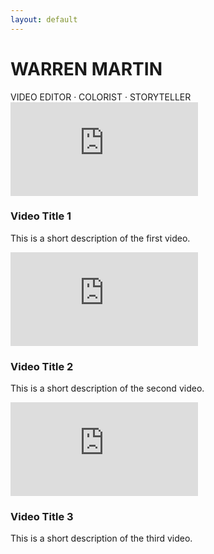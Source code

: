```yaml
---
layout: default
---
```


<div class="editor-intro">
  <h1 class="editor-title">WARREN MARTIN</h1>
  <div class="tagline">VIDEO EDITOR · COLORIST · STORYTELLER</div>
</div>

<div class="video-gallery">
  <div class="video-item">
    <div class="video-container">
      <div class="video-overlay">
        <div class="play-button"></div>
      </div>
      <iframe src="https://www.youtube.com/embed/KwBg3-iJQ9U" frameborder="0" allow="accelerometer; autoplay; clipboard-write; encrypted-media; gyroscope; picture-in-picture" allowfullscreen></iframe>
    </div>
    <h3>Video Title 1</h3>
    <p>This is a short description of the first video.</p>
  </div>
  <div class="video-item">
    <div class="video-container">
      <div class="video-overlay">
        <div class="play-button"></div>
      </div>
      <iframe src="https://www.youtube.com/embed/dQw4w9WgXcQ" frameborder="0" allow="accelerometer; autoplay; clipboard-write; encrypted-media; gyroscope; picture-in-picture" allowfullscreen></iframe>
    </div>
    <h3>Video Title 2</h3>
    <p>This is a short description of the second video.</p>
  </div>
  <div class="video-item">
    <div class="video-container">
      <div class="video-overlay">
        <div class="play-button"></div>
      </div>
      <iframe src="https://www.youtube.com/embed/3JZ_D3ELwOQ" frameborder="0" allow="accelerometer; autoplay; clipboard-write; encrypted-media; gyroscope; picture-in-picture" allowfullscreen></iframe>
    </div>
    <h3>Video Title 3</h3>
    <p>This is a short description of the third video.</p>
  </div>
  <!-- Add more videos here -->
</div>
